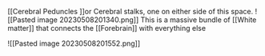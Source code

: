  [[Cerebral Peduncles ]]or Cerebral stalks, one on either side of this space.
 ![[Pasted image 20230508201340.png]]
This is a massive bundle of [[White matter]] that connects the [[Forebrain]] with everything else

![[Pasted image 20230508201552.png]]

